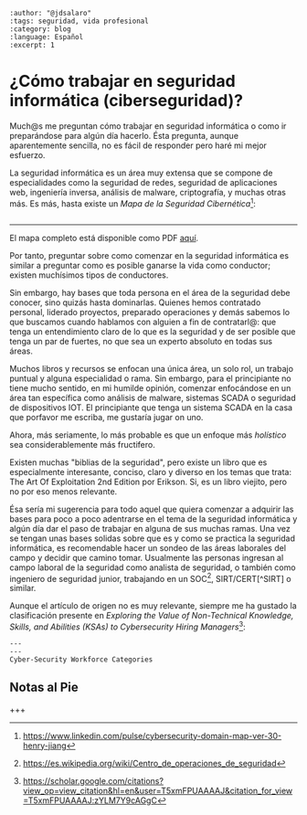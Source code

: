 ```{post} 2023-08-20
:author: "@jdsalaro"
:tags: seguridad, vida profesional
:category: blog
:language: Español
:excerpt: 1
```

# ¿Cómo trabajar en seguridad informática (ciberseguridad)?

Much@s me preguntan cómo trabajar en seguridad informática o como ir preparándose para algún día hacerlo. Ésta pregunta, aunque aparentemente sencilla, no es fácil de responder pero haré mi mejor esfuerzo. 

La seguridad informática es un área muy extensa que se compone de especialidades como la seguridad de redes, seguridad de aplicaciones web, ingeniería inversa, análisis de malware, criptografía, y muchas otras más. Es más, hasta existe un _Mapa de la Seguridad Cibernética_[^MAPACYBERSEGURIDAD]:

```{image} trabajar-seguridad-informatica.md-data/mapa-mental-areas-ciberseguridad.png
```

[^MAPACYBERSEGURIDAD]:https://www.linkedin.com/pulse/cybersecurity-domain-map-ver-30-henry-jiang


---

El mapa completo está disponible como PDF [aquí](trabajar-seguridad-informatica.md-data/dominios-seguridad-cibernetica.pdf).


Por tanto, preguntar sobre como comenzar en la seguridad informática es similar a preguntar como es posible ganarse la vida como conductor; existen muchísimos tipos de conductores.

Sin embargo, hay bases que toda persona en el área de la seguridad debe conocer, sino quizás hasta dominarlas. Quienes hemos contratado personal, liderado proyectos, preparado operaciones y demás sabemos lo que buscamos cuando hablamos con alguien a fin de contratarl@: que tenga un entendimiento claro de lo que es la seguridad y de ser posible que tenga un par de fuertes, no que sea un experto absoluto en todas sus áreas.

Muchos libros y recursos se enfocan una única área, un solo rol, un trabajo puntual y alguna especialidad o rama. Sin embargo, para el principiante no tiene mucho sentido, en mi humilde opinión, comenzar enfocándose en un área tan específica como análisis de malware, sistemas SCADA o seguridad de dispositivos IOT. El principiante que tenga un sistema SCADA en la casa que porfavor me escriba, me gustaría jugar on uno.

Ahora, más seriamente, lo más probable es que un enfoque más _holístico_ sea considerablemente más fructifero.

Existen muchas "biblias de la seguridad", pero existe un libro que es especialmente interesante, conciso, claro y diverso en los temas que trata: The Art Of Exploitation 2nd Edition por Erikson. Si, es un libro viejito, pero no por eso menos relevante. 

Ésa sería mi sugerencia para todo aquel que quiera comenzar a adquirir las bases para poco a poco adentrarse en el tema de la seguridad informática y algún día dar el paso de trabajar en alguna de sus muchas ramas. Una vez se tengan unas bases solidas sobre que es y como se practica la seguridad informática, es recomendable hacer un sondeo de las áreas laborales del campo y decidir que camino tomar. Usualmente las personas ingresan al campo laboral de la seguridad como analista de seguridad, o también como ingeniero de seguridad junior, trabajando en un SOC[^SOC], SIRT/CERT[^SIRT] o similar.

[^SOC]:https://es.wikipedia.org/wiki/Centro_de_operaciones_de_seguridad
[^SIRTCERT]:https://es.wikipedia.org/wiki/Equipo_de_Respuesta_ante_Emergencias_Inform%C3%A1ticas

Aunque el artículo de origen no es muy relevante, siempre me ha gustado la clasificación presente en _Exploring the Value of Non-Technical Knowledge, Skills, and Abilities (KSAs) to Cybersecurity Hiring Managers_[^CYBERSECURITYCATEGORIES]:



```{figure} trabajar-seguridad-informatica.md-data/cyber-security-workforce-categories.png
---
---
Cyber-Security Workforce Categories
```

[^CYBERSECURITYCATEGORIES]:https://scholar.google.com/citations?view_op=view_citation&hl=en&user=T5xmFPUAAAAJ&citation_for_view=T5xmFPUAAAAJ:zYLM7Y9cAGgC




## Notas al Pie

+++
